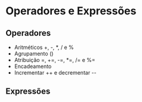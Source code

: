 # Operadores e Expressões

## Operadores

-   Aritméticos +, -, \*, / e %
-   Agrupamento ()
-   Atribuição =, +=, -=, \*=, /= e %=
-   Encadeamento
-   Incrementar ++ e decrementar --

## Expressões

